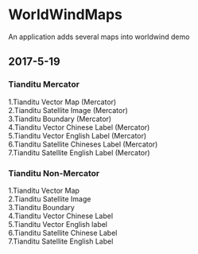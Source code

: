 # WorldWindMaps  
An application adds several maps into worldwind demo  


## 2017-5-19  
### Tianditu Mercator  
1.Tianditu Vector Map (Mercator)  
2.Tianditu Satellite Image (Mercator)  
3.Tianditu Boundary (Mercator)  
4.Tianditu Vector Chinese Label (Mercator)  
5.Tianditu Vector English Label (Mercator)  
6.Tianditu Satellite Chineses Label (Mercator)  
7.Tianditu Satellite English Label (Mercator)  
            
### Tianditu Non-Mercator  
1.Tianditu Vector Map  
2.Tianditu Satellite Image  
3.Tianditu Boundary  
4.Tianditu Vector Chinese Label  
5.Tianditu Vector English label  
6.Tianditu Satellite Chinese Label  
7.Tianditu Satellite English Label  
            
